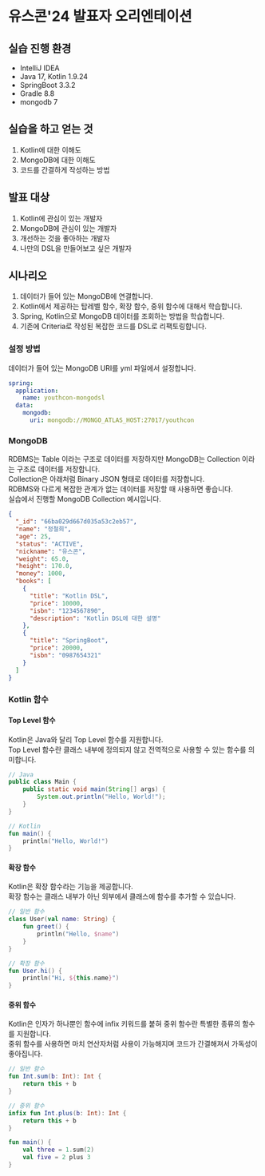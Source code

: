 # 유스콘'24 발표자 오리엔테이션

## 실습 진행 환경

- IntelliJ IDEA
- Java 17, Kotlin 1.9.24
- SpringBoot 3.3.2
- Gradle 8.8
- mongodb 7

## 실습을 하고 얻는 것

1. Kotlin에 대한 이해도
2. MongoDB에 대한 이해도
3. 코드를 간결하게 작성하는 방법

## 발표 대상

1. Kotlin에 관심이 있는 개발자
2. MongoDB에 관심이 있는 개발자
3. 개선하는 것을 좋아하는 개발자
4. 나만의 DSL을 만들어보고 싶은 개발자

## 시나리오

1. 데이터가 들어 있는 MongoDB에 연결합니다.
2. Kotlin에서 제공하는 탑레벨 함수, 확장 함수, 중위 함수에 대해서 학습합니다.
3. Spring, Kotlin으로 MongoDB 데이터를 조회하는 방법을 학습합니다.
4. 기존에 Criteria로 작성된 복잡한 코드를 DSL로 리팩토링합니다.

### 설정 방법

데이터가 들어 있는 MongoDB URI를 yml 파일에서 설정합니다.

```yaml
spring:
  application:
    name: youthcon-mongodsl
  data:
    mongodb:
      uri: mongodb://MONGO_ATLAS_HOST:27017/youthcon
```

### MongoDB

RDBMS는 Table 이라는 구조로 데이터를 저장하지만 MongoDB는 Collection 이라는 구조로 데이터를 저장합니다.  
Collection은 아래처럼 Binary JSON 형태로 데이터를 저장합니다.  
RDBMS와 다르게 복잡한 관계가 없는 데이터를 저장할 때 사용하면 좋습니다.  
실습에서 진행할 MongoDB Collection 예시입니다.

```json
{
  "_id": "66ba029d667d035a53c2eb57",
  "name": "정철희",
  "age": 25,
  "status": "ACTIVE",
  "nickname": "유스콘",
  "weight": 65.0,
  "height": 170.0,
  "money": 1000,
  "books": [
    {
      "title": "Kotlin DSL",
      "price": 10000,
      "isbn": "1234567890",
      "description": "Kotlin DSL에 대한 설명"
    },
    {
      "title": "SpringBoot",
      "price": 20000,
      "isbn": "0987654321"
    }
  ]
}
```

### Kotlin 함수

#### Top Level 함수

Kotlin은 Java와 달리 Top Level 함수를 지원합니다.  
Top Level 함수란 클래스 내부에 정의되지 않고 전역적으로 사용할 수 있는 함수를 의미합니다.

```java
// Java
public class Main {
    public static void main(String[] args) {
        System.out.println("Hello, World!");
    }
}
```

```kotlin
// Kotlin
fun main() {
    println("Hello, World!")
}
```

#### 확장 함수

Kotlin은 확장 함수라는 기능을 제공합니다.  
확장 함수는 클래스 내부가 아닌 외부에서 클래스에 함수를 추가할 수 있습니다.

```kotlin
// 일반 함수
class User(val name: String) {
    fun greet() {
        println("Hello, $name")
    }
}

// 확장 함수
fun User.hi() {
    println("Hi, ${this.name}")
}
```

#### 중위 함수

Kotlin은 인자가 하나뿐인 함수에 infix 키워드를 붙혀 중위 함수란 특별한 종류의 함수를 지원합니다.  
중위 함수를 사용하면 마치 연산자처럼 사용이 가능해지며 코드가 간결해져서 가독성이 좋아집니다.

```kotlin
// 일반 함수
fun Int.sum(b: Int): Int {
    return this + b
}

// 중위 함수
infix fun Int.plus(b: Int): Int {
    return this + b
}

fun main() {
    val three = 1.sum(2)
    val five = 2 plus 3
}
```